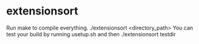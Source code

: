 # extensionsort

Run make to compile everything.
./extensionsort <directory_path>
You can test your build by running usetup.sh and then ./extensionsort testdir
